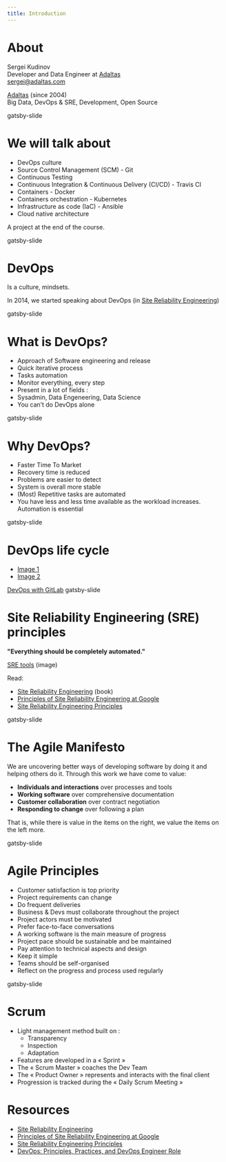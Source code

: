```yaml
---
title: Introduction
---
```


# About

Sergei Kudinov   
Developer and Data Engineer at [Adaltas](https://www.adaltas.com/)   
sergei@adaltas.com

[Adaltas](https://www.adaltas.com/) (since 2004)   
Big Data, DevOps & SRE, Development, Open Source

gatsby-slide

# We will talk about

- DevOps culture
- Source Control Management (SCM) - Git
- Continuous Testing
- Continuous Integration & Continuous Delivery (CI/CD) - Travis CI
- Containers - Docker
- Containers orchestration - Kubernetes
- Infrastructure as code (IaC) - Ansible
- Cloud native architecture

A project at the end of the course.

gatsby-slide

# DevOps

Is a culture, mindsets.

In 2014, we started speaking about DevOps (in [Site Reliability Engineering](https://landing.google.com/sre/books/))

gatsby-slide

# What is DevOps?

- Approach of Software engineering and release
- Quick iterative process
- Tasks automation
- Monitor everything, every step
- Present in a lot of fields :
- Sysadmin, Data Engeneering, Data Science
- You can’t do DevOps alone

gatsby-slide

# Why DevOps?

- Faster Time To Market
- Recovery time is reduced
- Problems are easier to detect
- System is overall more stable
- (Most) Repetitive tasks are automated
- You have less and less time available as the workload increases. Automation is essential

gatsby-slide

# DevOps life cycle

- [Image 1](https://www.compuware.com/wp-content/uploads/2019/12/DevOps_Infinity_Loop-1024x506.png)
- [Image 2](https://www.markerbench.com/assets/512px-Devops-toolchain-87517177fde0796fcddf9f6ef08da03a43bb973206101589d4bf0bf7f61960ad.png)

[DevOps with GitLab](https://about.gitlab.com/stages-devops-lifecycle/)
gatsby-slide

# Site Reliability Engineering (SRE) principles

**"Everything should be completely automated."**

[SRE tools](https://pbs.twimg.com/media/C6O9xBkWAAAo3a6?format=jpg&name=medium) (image)

Read:
- [Site Reliability Engineering](https://landing.google.com/sre/books/) (book)
- [Principles of Site Reliability Engineering at Google](https://medium.com/@jdavidmitchell/principles-of-site-reliability-engineering-at-google-8382b054e498)
- [Site Reliability Engineering Principles](https://medium.com/@alexbmeng/site-reliability-engineering-principals-fd52229bfcd6)

gatsby-slide

# The Agile Manifesto

We are uncovering better ways of developing software by doing it and helping others do it. Through this work we have come to value:

- **Individuals and interactions** over processes and tools
- **Working software** over comprehensive documentation
- **Customer collaboration** over contract negotiation
- **Responding to change** over following a plan

That is, while there is value in the items on the right, we value the items on the left more.

gatsby-slide

# Agile Principles

- Customer satisfaction is top priority
- Project requirements can change
- Do frequent deliveries
- Business & Devs must collaborate throughout the project
- Project actors must be motivated
- Prefer face-to-face conversations
- A working software is the main measure of progress
- Project pace should be sustainable and be maintained
- Pay attention to technical aspects and design
- Keep it simple
- Teams should be self-organised
- Reflect on the progress and process used regularly

gatsby-slide

# Scrum

- Light management method built on :
  - Transparency
  - Inspection
  - Adaptation
- Features are developed in a « Sprint »
- The « Scrum Master » coaches the Dev Team
- The « Product Owner » represents and interacts with the final client
- Progression is tracked during the « Daily Scrum Meeting »

# Resources

- [Site Reliability Engineering](https://landing.google.com/sre/books/)
- [Principles of Site Reliability Engineering at Google](https://medium.com/@jdavidmitchell/principles-of-site-reliability-engineering-at-google-8382b054e498)
- [Site Reliability Engineering Principles](https://medium.com/@alexbmeng/site-reliability-engineering-principals-fd52229bfcd6)
- [DevOps: Principles, Practices, and DevOps Engineer Role](https://www.altexsoft.com/blog/engineering/devops-principles-practices-and-devops-engineer-role/)
